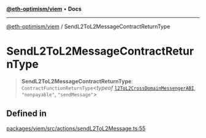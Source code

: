 [**@eth-optimism/viem**](../README.md) • **Docs**

***

[@eth-optimism/viem](../README.md) / SendL2ToL2MessageContractReturnType

# SendL2ToL2MessageContractReturnType

> **SendL2ToL2MessageContractReturnType**: `ContractFunctionReturnType`\<*typeof* [`l2ToL2CrossDomainMessengerABI`](../variables/l2ToL2CrossDomainMessengerABI.md), `"nonpayable"`, `"sendMessage"`\>

## Defined in

[packages/viem/src/actions/sendL2ToL2Message.ts:55](https://github.com/ethereum-optimism/ecosystem/blob/c6de7f1b878b611a9ec2ae09ccf5f2ca7cfa2bce/packages/viem/src/actions/sendL2ToL2Message.ts#L55)

